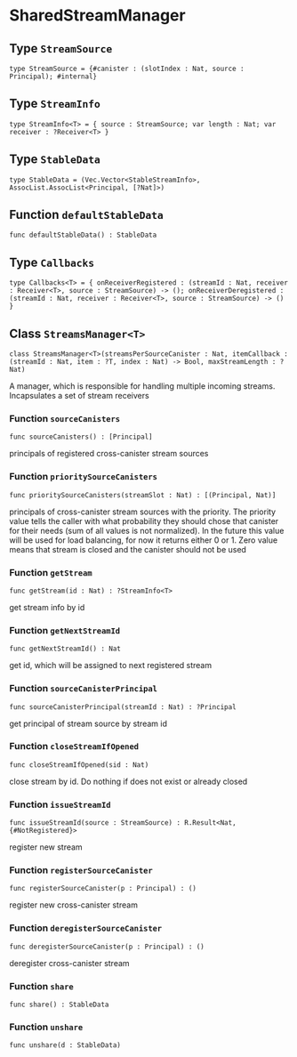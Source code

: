 # SharedStreamManager

## Type `StreamSource`
``` motoko
type StreamSource = {#canister : (slotIndex : Nat, source : Principal); #internal}
```


## Type `StreamInfo`
``` motoko
type StreamInfo<T> = { source : StreamSource; var length : Nat; var receiver : ?Receiver<T> }
```


## Type `StableData`
``` motoko
type StableData = (Vec.Vector<StableStreamInfo>, AssocList.AssocList<Principal, [?Nat]>)
```


## Function `defaultStableData`
``` motoko
func defaultStableData() : StableData
```


## Type `Callbacks`
``` motoko
type Callbacks<T> = { onReceiverRegistered : (streamId : Nat, receiver : Receiver<T>, source : StreamSource) -> (); onReceiverDeregistered : (streamId : Nat, receiver : Receiver<T>, source : StreamSource) -> () }
```


## Class `StreamsManager<T>`

``` motoko
class StreamsManager<T>(streamsPerSourceCanister : Nat, itemCallback : (streamId : Nat, item : ?T, index : Nat) -> Bool, maxStreamLength : ?Nat)
```

A manager, which is responsible for handling multiple incoming streams. Incapsulates a set of stream receivers

### Function `sourceCanisters`
``` motoko
func sourceCanisters() : [Principal]
```

principals of registered cross-canister stream sources


### Function `prioritySourceCanisters`
``` motoko
func prioritySourceCanisters(streamSlot : Nat) : [(Principal, Nat)]
```

principals of cross-canister stream sources with the priority. The priority value tells the caller with what probability they should
chose that canister for their needs (sum of all values is not normalized). In the future this value will be used for
load balancing, for now it returns either 0 or 1. Zero value means that stream is closed and the canister should not be used


### Function `getStream`
``` motoko
func getStream(id : Nat) : ?StreamInfo<T>
```

get stream info by id


### Function `getNextStreamId`
``` motoko
func getNextStreamId() : Nat
```

get id, which will be assigned to next registered stream


### Function `sourceCanisterPrincipal`
``` motoko
func sourceCanisterPrincipal(streamId : Nat) : ?Principal
```

get principal of stream source by stream id


### Function `closeStreamIfOpened`
``` motoko
func closeStreamIfOpened(sid : Nat)
```

close stream by id. Do nothing if does not exist or already closed


### Function `issueStreamId`
``` motoko
func issueStreamId(source : StreamSource) : R.Result<Nat, {#NotRegistered}>
```

register new stream


### Function `registerSourceCanister`
``` motoko
func registerSourceCanister(p : Principal) : ()
```

register new cross-canister stream


### Function `deregisterSourceCanister`
``` motoko
func deregisterSourceCanister(p : Principal) : ()
```

deregister cross-canister stream


### Function `share`
``` motoko
func share() : StableData
```



### Function `unshare`
``` motoko
func unshare(d : StableData)
```

